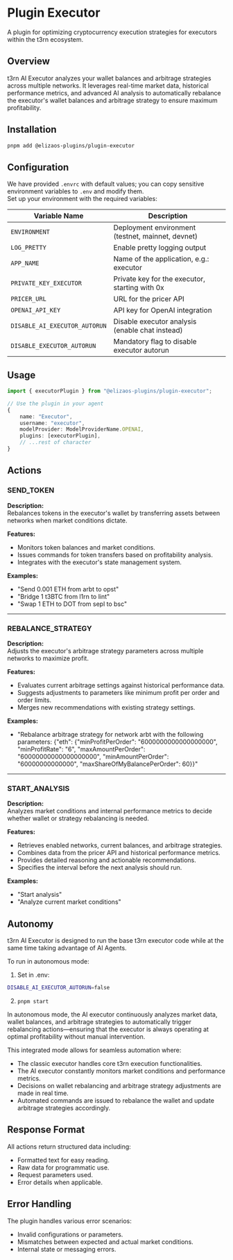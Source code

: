 # Plugin Executor

A plugin for optimizing cryptocurrency execution strategies for executors within the t3rn ecosystem.

## Overview

t3rn AI Executor analyzes your wallet balances and arbitrage strategies across multiple networks. It leverages real-time market data, historical performance metrics, and advanced AI analysis to automatically rebalance the executor's wallet balances and arbitrage strategy to ensure maximum profitability.

## Installation

```bash
pnpm add @elizaos-plugins/plugin-executor
```

## Configuration

We have provided `.envrc` with default values; you can copy sensitive environment variables to `.env` and modify them.  
Set up your environment with the required variables:

| Variable Name              | Description                                                       |
| -------------------------- | ----------------------------------------------------------------- |
| `ENVIRONMENT`              | Deployment environment (testnet, mainnet, devnet)                 |
| `LOG_PRETTY`               | Enable pretty logging output                                      |
| `APP_NAME`                 | Name of the application, e.g.: executor                           |
| `PRIVATE_KEY_EXECUTOR`     | Private key for the executor, starting with 0x                    |
| `PRICER_URL`               | URL for the pricer API                                            |
| `OPENAI_API_KEY`           | API key for OpenAI integration                                    |
| `DISABLE_AI_EXECUTOR_AUTORUN`         | Disable executor analysis (enable chat instead)                   |
| `DISABLE_EXECUTOR_AUTORUN` | Mandatory flag to disable executor autorun                        |

## Usage

```typescript
import { executorPlugin } from "@elizaos-plugins/plugin-executor";

// Use the plugin in your agent
{
    name: "Executor",
    username: "executor",
    modelProvider: ModelProviderName.OPENAI,
    plugins: [executorPlugin],
    // ...rest of character
}
```

## Actions

### SEND_TOKEN

**Description:**  
Rebalances tokens in the executor's wallet by transferring assets between networks when market conditions dictate.

**Features:**
- Monitors token balances and market conditions.
- Issues commands for token transfers based on profitability analysis.
- Integrates with the executor's state management system.

**Examples:**
- "Send 0.001 ETH from arbt to opst"
- "Bridge 1 t3BTC from l1rn to lint"
- "Swap 1 ETH to DOT from sepl to bsc"

---

### REBALANCE_STRATEGY

**Description:**  
Adjusts the executor's arbitrage strategy parameters across multiple networks to maximize profit.

**Features:**
- Evaluates current arbitrage settings against historical performance data.
- Suggests adjustments to parameters like minimum profit per order and order limits.
- Merges new recommendations with existing strategy settings.

**Examples:**
- "Rebalance arbitrage strategy for network arbt with the following parameters: {\"eth\": {\"minProfitPerOrder\": \"6000000000000000000\", \"minProfitRate\": \"6\", \"maxAmountPerOrder\": \"60000000000000000000\", \"minAmountPerOrder\": \"60000000000000\", \"maxShareOfMyBalancePerOrder\": 60}}"

---

### START_ANALYSIS

**Description:**  
Analyzes market conditions and internal performance metrics to decide whether wallet or strategy rebalancing is needed.

**Features:**
- Retrieves enabled networks, current balances, and arbitrage strategies.
- Combines data from the pricer API and historical performance metrics.
- Provides detailed reasoning and actionable recommendations.
- Specifies the interval before the next analysis should run.

**Examples:**
- "Start analysis"
- "Analyze current market conditions"

## Autonomy

t3rn AI Executor is designed to run the base t3rn executor code while at the same time taking advantage of AI Agents.

To run in autonomous mode:
1. Set in .env:
```bash
DISABLE_AI_EXECUTOR_AUTORUN=false
```

2. `pnpm start`

In autonomous mode, the AI executor continuously analyzes market data, wallet balances, and arbitrage strategies to automatically trigger rebalancing actions—ensuring that the executor is always operating at optimal profitability without manual intervention.

This integrated mode allows for seamless automation where:
- The classic executor handles core t3rn execution functionalities.
- The AI executor constantly monitors market conditions and performance metrics.
- Decisions on wallet rebalancing and arbitrage strategy adjustments are made in real time.
- Automated commands are issued to rebalance the wallet and update arbitrage strategies accordingly.

## Response Format

All actions return structured data including:
- Formatted text for easy reading.
- Raw data for programmatic use.
- Request parameters used.
- Error details when applicable.

## Error Handling

The plugin handles various error scenarios:
- Invalid configurations or parameters.
- Mismatches between expected and actual market conditions.
- Internal state or messaging errors.